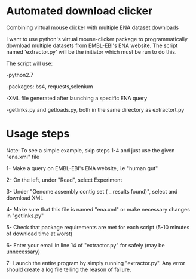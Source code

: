 # Automated download clicker
Combining virtual mouse clicker with multiple ENA dataset downloads

I want to use python's virtual mouse-clicker package to programmatically download multiple datasets from EMBL-EBI's ENA website. 
The script named 'extractor.py' will be the initiator which must be run to do this.

The script will use:

-python2.7

-packages: bs4, requests,selenium

-XML file generated after launching a specific ENA query

-getlinks.py and getloads.py, both in the same directory as extractort.py

# Usage steps

Note: To see a simple example, skip steps 1-4 and just use the given "ena.xml" file

1- Make a query on EMBL-EBI's ENA website, i.e "human gut"

2- On the left, under "Read", select Experiment

3- Under "Genome assembly contig set ( _ results found)", select and download XML

4- Make sure that this file is named "ena.xml" or make necessary changes in "getlinks.py"


5- Check that package requirements are met for each script (5-10 minutes of download time at worst)

6- Enter your email in line 14 of "extractor.py" for safely (may be unnecessary)

7- Launch the entire program by simply running "extractor.py". Any error should create a log file telling the reason of failure.
